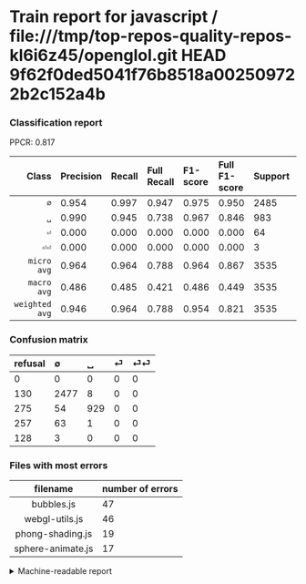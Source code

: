 # Train report for javascript / file:///tmp/top-repos-quality-repos-kl6i6z45/openglol.git HEAD 9f62f0ded5041f76b8518a002509722b2c152a4b

### Classification report

PPCR: 0.817

| Class | Precision | Recall | Full Recall | F1-score | Full F1-score | Support | Full Support | PPCR |
|------:|:----------|:-------|:------------|:---------|:---------|:--------|:-------------|:-----|
| `∅` | 0.954| 0.997| 0.947| 0.975| 0.950| 2485| 2615| 0.950 |
| `␣` | 0.990| 0.945| 0.738| 0.967| 0.846| 983| 1258| 0.781 |
| `⏎` | 0.000| 0.000| 0.000| 0.000| 0.000| 64| 321| 0.199 |
| `⏎⏎` | 0.000| 0.000| 0.000| 0.000| 0.000| 3| 131| 0.023 |
| `micro avg` | 0.964| 0.964| 0.788| 0.964| 0.867| 3535| 4325| 0.817 |
| `macro avg` | 0.486| 0.485| 0.421| 0.486| 0.449| 3535| 4325| 0.817 |
| `weighted avg` | 0.946| 0.964| 0.788| 0.954| 0.821| 3535| 4325| 0.817 |

### Confusion matrix

|refusal|  ∅| ␣| ⏎| ⏎⏎| 
|:---|:---|:---|:---|:---|
|0 |0 |0 |0 |0 |
|130 |2477 |8 |0 |0 |
|275 |54 |929 |0 |0 |
|257 |63 |1 |0 |0 |
|128 |3 |0 |0 |0 |

### Files with most errors

| filename | number of errors|
|:----:|:-----|
| bubbles.js | 47 |
| webgl-utils.js | 46 |
| phong-shading.js | 19 |
| sphere-animate.js | 17 |

<details>
    <summary>Machine-readable report</summary>
```json
{
  "cl_report": {"macro avg": {"f1-score": 0.485504411667395, "precision": 0.48604948879016546, "recall": 0.4854617020536239, "support": 3535}, "micro avg": {"f1-score": 0.9635077793493635, "precision": 0.9635077793493635, "recall": 0.9635077793493635, "support": 3535}, "weighted avg": {"f1-score": 0.9542213780455095, "precision": 0.945896303375819, "recall": 0.9635077793493635, "support": 3535}, "\u2205": {"f1-score": 0.9748130657221566, "precision": 0.9537928378898729, "recall": 0.9967806841046277, "support": 2485}, "\u23ce": {"f1-score": 0.0, "precision": 0.0, "recall": 0.0, "support": 64}, "\u23ce\u23ce": {"f1-score": 0.0, "precision": 0.0, "recall": 0.0, "support": 3}, "\u2423": {"f1-score": 0.9672045809474232, "precision": 0.990405117270789, "recall": 0.9450661241098678, "support": 983}},
  "cl_report_full": {"macro avg": {"f1-score": 0.4491456593792942, "precision": 0.48604948879016546, "recall": 0.4214253253365839, "support": 4325}, "micro avg": {"f1-score": 0.8666666666666667, "precision": 0.9635077793493635, "recall": 0.7875144508670521, "support": 4325}, "weighted avg": {"f1-score": 0.8207925770710687, "precision": 0.8647625222216578, "recall": 0.7875144508670521, "support": 4325}, "\u2205": {"f1-score": 0.9504988488104373, "precision": 0.9537928378898729, "recall": 0.947227533460803, "support": 2615}, "\u23ce": {"f1-score": 0.0, "precision": 0.0, "recall": 0.0, "support": 321}, "\u23ce\u23ce": {"f1-score": 0.0, "precision": 0.0, "recall": 0.0, "support": 131}, "\u2423": {"f1-score": 0.8460837887067395, "precision": 0.990405117270789, "recall": 0.7384737678855325, "support": 1258}},
  "ppcr": 0.8173410404624277
}
```
</details>
